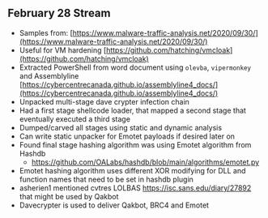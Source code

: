 ## February 28 Stream

* Samples from: [https://www.malware-traffic-analysis.net/2020/09/30/](https://www.malware-traffic-analysis.net/2020/09/30/)
* Useful for VM hardening [https://github.com/hatching/vmcloak](https://github.com/hatching/vmcloak)
* Extracted PowerShell from word document using `olevba`, `vipermonkey` and Assemblyline [https://cybercentrecanada.github.io/assemblyline4_docs/](https://cybercentrecanada.github.io/assemblyline4_docs/)
* Unpacked multi-stage dave crypter infection chain
* Had a first stage shellcode loader, that mapped a second stage that eventually executed a third stage
* Dumped/carved all stages using static and dynamic analysis
* Can write static unpacker for Emotet payloads if desired later on
* Found final stage hashing algorithm was using Emotet algorithm from Hashdb
    * https://github.com/OALabs/hashdb/blob/main/algorithms/emotet.py
* Emotet hashing algorithm uses different XOR modifying for DLL and function names that need to be set in hashdb plugin
* asherien1 mentioned cvtres LOLBAS https://isc.sans.edu/diary/27892 that might be used by Qakbot
* Davecrypter is used to deliver Qakbot, BRC4 and Emotet